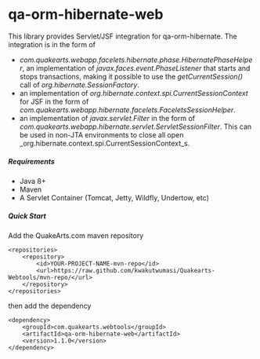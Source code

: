 # qa-orm-hibernate-web

This library provides Servlet/JSF integration for qa-orm-hibernate. The integration is in the form of 
* _com.quakearts.webapp.facelets.hibernate.phase.HibernatePhaseHelper_, an implementation of _javax.faces.event.PhaseListener_ that starts and stops transactions, making it possible to use the  _getCurrentSession()_ call of _org.hibernate.SessionFactory_. 
* an implementation of _org.hibernate.context.spi.CurrentSessionContext_ for JSF in the form of _com.quakearts.webapp.hibernate.facelets.FaceletsSessionHelper_. 
* an implementation of _javax.servlet.Filter_ in the form of _com.quakearts.webapp.hibernate.servlet.ServletSessionFilter_. This can be used in non-JTA environments to close all open _org.hibernate.context.spi.CurrentSessionContext_s.

##### Requirements
* Java 8+
* Maven
* A Servlet Container (Tomcat, Jetty, Wildfly, Undertow, etc)

##### Quick Start

Add the QuakeArts.com maven repository

```
<repositories>
    <repository>
        <id>YOUR-PROJECT-NAME-mvn-repo</id>
        <url>https://raw.github.com/kwakutwumasi/Quakearts-Webtools/mvn-repo/</url>
    </repository>
</repositories>

```

then add the dependency

```
<dependency>
	<groupId>com.quakearts.webtools</groupId>
	<artifactId>qa-orm-hibernate-web</artifactId>
	<version>1.1.0</version>
</dependency>

```